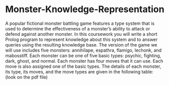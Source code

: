 # Monster-Knowledge-Representation
A popular fictional monster battling game features a type system that is used to determine the effectiveness of a 
monster’s ability to attack or defend against another monster. In this coursework you will write a short Prolog 
program to represent knowledge about this system and to answer queries using the resulting knowledge base.
The version of the game we will use includes five monsters: annihilape, espathra, flamigo, lechonk, and 
mabosstiff. Each monster can be one of five basic types: psychic, fighting, dark, ghost, and normal. 
Each monster has four moves that it can use. Each move is also assigned one of the basic types. The details of 
each monster, its type, its moves, and the move types are given in the following table:
(look on the pdf file)
